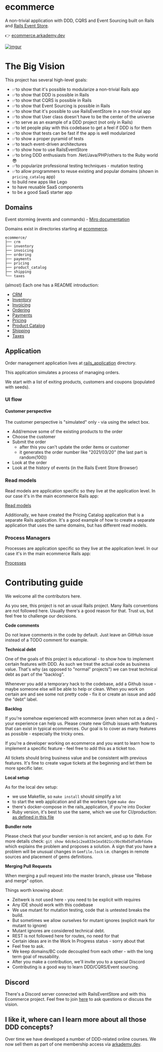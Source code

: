 # ecommerce

A non-trivial application with DDD, CQRS and Event Sourcing built on Rails and [Rails Event Store](https://railseventstore.org).

👉 [ecommerce.arkademy.dev](https://ecommerce.arkademy.dev)

[![imgur](https://imgur.com/ymJeLnP.png)](https://ecommerce.arkademy.dev)

# The Big Vision

This project has several high-level goals:

- ✅to show that it's possible to modularize a non-trivial Rails app
- ✅to show that DDD is possible in Rails
- ✅to show that CQRS is possible in Rails
- ✅to show that Event Sourcing is possible in Rails
- ✅to show that it's possible to use RailsEventStore in a non-trivial app
- ✅to show that User class doesn't have to be the center of the universe
- ✅to serve as an example of a DDD project (not only in Rails)
- ✅to let people play with this codebase to get a feel if DDD is for them
- ✅to show that tests can be fast if the app is well modularized
- ✅to show a proper pyramid of tests
- ✅to teach event-driven architectures
- ✅to show how to use RailsEventStore
- ✅to bring DDD enthusiasts from .Net/Java/PHP/others to the Ruby world 😎
- ✅to popularize professional testing techniques - mutation testing
- ✅to allow programmers to reuse existing and popular domains (shown in `pricing_catalog` app)
- to build new apps like Lego
- to have reusable SaaS components
- to be a good SaaS starter app

## Domains

Event storming (events and commands) - [Miro documentation](https://miro.com/app/board/o9J_l7eqFP0=/)

Domains exist in directories starting at [ecommerce](/ecommerce).

```
ecommerce/
├── crm
├── inventory
├── invoicing
├── ordering
├── payments
├── pricing
├── product_catalog
├── shipping
└── taxes
```

(almost) Each one has a README introduction:

* [CRM](ecommerce/crm/README.md)
* [Inventory](ecommerce/inventory/README.md)
* [Invoicing](ecommerce/invoicing/README.md)
* [Ordering](ecommerce/ordering/README.md)
* [Payments](ecommerce/payments/README.md)
* [Pricing](ecommerce/pricing/README.md)
* [Product Catalog](ecommerce/product_catalog/README.md)
* [Shipping](ecommerce/shipping/README.md)
* [Taxes](ecommerce/taxes/README.md)

## Application

Order management application lives at [rails_application](/rails_application) directory.

This application simulates a process of managing orders.

We start with a list of exiting products, customers and coupons (populated with seeds).

### UI flow

#### Customer perspective

The customer perspective is "simulated" only - via using the select box.

- Add/remove some of the existing products to the order
- Choose the customer
- Submit the order
  - after this you can't update the order items or customer
  - it generates the order number like "2021/03/20" (the last part is random(100))
- Look at the order
- Look at the history of events (in the Rails Event Store Browser)

### Read models

Read models are application specific so they live at the application level. 
In our case it's in the main ecommerce Rails app:

[Read models](https://github.com/RailsEventStore/ecommerce/tree/master/rails_application/app/read_models)

Additionally, we have created the Pricing Catalog application that is a separate Rails application. 
It's a good example of how to create a separate application that uses the same domains, but has different read models.


### Process Managers

Processes are application specific so they live at the application level.
In our case it's in the main ecommerce Rails app:

[Processes](https://github.com/RailsEventStore/ecommerce/tree/master/rails_application/app/processes)


# Contributing guide

We welcome all the contributors here. 

As you see, this project is not an usual Rails project. 
Many Rails conventions are not followed here. Usually there's a good reason for that.
Trust us, but feel free to challenge our decisions.

**Code comments**

Do not leave comments in the code by default. Just leave an GitHub issue instead of a TODO comment for example.

**Technical debt**

One of the goals of this project is educational - to show how to implement certain features with DDD.
As such we treat the actual code as business value.
That's why (as opposed to "normal" projects") we can treat technical debt as part of the "backlog".

Whenever you add a temporary hack to the codebase, add a Github issue - maybe someone else will be able to help or clean.
When you work on certain are and see some not pretty code - fix it or create an issue and add the "debt" label.

**Backlog**

If you're somehow experienced with ecommerce (even when not as a dev) - your experience can help us. 
Please create new Github issues with features that can exist in typical ecommerces. 
Our goal is to cover as many features as possible - especially the tricky ones.

If you're a developer working on ecommerce and you want to learn how to implement a specific feature - feel free to add this as a ticket too.

All tickets should bring business value and be consistent with previous features.
It's fine to create vague tickets at the beginning and let them be more specific later. 

**Local setup**

As for the local dev setup:

- we use Makefile, so `make install` should simplify a lot
- to start the web application and all the workers type `make dev`
- there's docker-compose in the rails_application, if you're into Docker
- Ruby version, it's best to use the same, which we use for CI/production: [as defined in this file](https://github.com/RailsEventStore/ecommerce/blob/master/.github/workflows/rails_application.yml#L31)

**Bundler note**

Please check that your bundler version is not ancient, and up to date. For more details check:
`git show 6dc6e1c2ea833e1ea5821cc9bc9bd5dfadbfda9a` which explains the problem and proposes a solution.
A sign that you have a problem will be unusual changes in `Gemfile.lock` i.e. changes in remote sources and placement of gems definitions.

**Merging Pull Requests**

When merging a pull request into the master branch, please use "Rebase and merge" option. 

Things worth knowing about:

- Zeitwerk is not used here - you need to be explicit with requires
- Any IDE should work with this codebase
- We use mutant for mutation testing, code that is untested breaks the build.
- But sometimes we allow ourselves for mutant ignores (explicit mark for mutant to ignore)
- Mutant ignores are considered technical debt.
- REST is not followed here for routes, no need for that
- Certain ideas are in the Work In Progress status - sorry about that
- Feel free to ask.
- We keep domains/BC code decoupled from each other - with the long term goal of reusability.
- After you make a contribution, we'll invite you to a special Discord
- Contributing is a good way to learn DDD/CQRS/Event sourcing.

## Discord

There's a Discord server connected with RailsEventStore and with this Ecommerce project.
Feel free to join [here](https://discord.gg/2xDJPgPjc8) to ask questions or discuss the vision.

## I like it, where can I learn more about all those DDD concepts?

Over time we have developed a number of DDD-related online courses. We now sell them as part of one membership access via [arkademy.dev](https://arkademy.dev).



